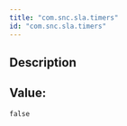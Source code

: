 ```yaml
---
title: "com.snc.sla.timers"
id: "com.snc.sla.timers"
---
```

## Description



## Value: 
```
false
```